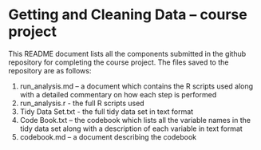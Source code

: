 # Getting and Cleaning Data – course project
This README document lists all the components submitted in the github repository for completing the course project. The files saved to the repository are as follows:

1.	run_analysis.md – a document which contains the R scripts used along with a detailed commentary on how each step is performed
2.	run_analysis.r - the full R scripts used
3.	Tidy Data Set.txt - the full tidy data set in text format
3.	Code Book.txt – the codebook which lists all the variable names in the tidy data set along with a description of each variable in text format
4.	codebook.md – a document describing the codebook


